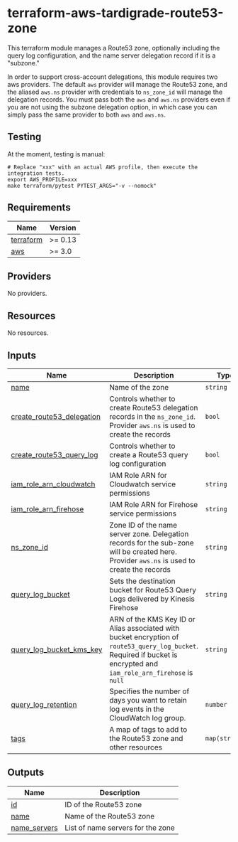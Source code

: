 # terraform-aws-tardigrade-route53-zone

This terraform module manages a Route53 zone, optionally including the query
log configuration, and the name server delegation record if it is a "subzone."

In order to support cross-account delegations, this module requires two aws
providers. The default `aws` provider will manage the Route53 zone, and the
aliased `aws.ns` provider with credentials to `ns_zone_id` will manage the
delegation records. You must pass both the `aws` and `aws.ns` providers even
if you are not using the subzone delegation option, in which case you can
simply pass the same provider to both `aws` and `aws.ns`.

## Testing

At the moment, testing is manual:

```
# Replace "xxx" with an actual AWS profile, then execute the integration tests.
export AWS_PROFILE=xxx 
make terraform/pytest PYTEST_ARGS="-v --nomock"
```

<!-- BEGIN TFDOCS -->
## Requirements

| Name | Version |
|------|---------|
| <a name="requirement_terraform"></a> [terraform](#requirement\_terraform) | >= 0.13 |
| <a name="requirement_aws"></a> [aws](#requirement\_aws) | >= 3.0 |

## Providers

No providers.

## Resources

No resources.

## Inputs

| Name | Description | Type | Default | Required |
|------|-------------|------|---------|:--------:|
| <a name="input_name"></a> [name](#input\_name) | Name of the zone | `string` | n/a | yes |
| <a name="input_create_route53_delegation"></a> [create\_route53\_delegation](#input\_create\_route53\_delegation) | Controls whether to create Route53 delegation records in the `ns_zone_id`. Provider `aws.ns` is used to create the records | `bool` | `false` | no |
| <a name="input_create_route53_query_log"></a> [create\_route53\_query\_log](#input\_create\_route53\_query\_log) | Controls whether to create a Route53 query log configuration | `bool` | `false` | no |
| <a name="input_iam_role_arn_cloudwatch"></a> [iam\_role\_arn\_cloudwatch](#input\_iam\_role\_arn\_cloudwatch) | IAM Role ARN for Cloudwatch service permissions | `string` | `null` | no |
| <a name="input_iam_role_arn_firehose"></a> [iam\_role\_arn\_firehose](#input\_iam\_role\_arn\_firehose) | IAM Role ARN for Firehose service permissions | `string` | `null` | no |
| <a name="input_ns_zone_id"></a> [ns\_zone\_id](#input\_ns\_zone\_id) | Zone ID of the name server zone. Delegation records for the sub-zone will be created here. Provider `aws.ns` is used to create the records | `string` | `null` | no |
| <a name="input_query_log_bucket"></a> [query\_log\_bucket](#input\_query\_log\_bucket) | Sets the destination bucket for Route53 Query Logs delivered by Kinesis Firehose | `string` | `null` | no |
| <a name="input_query_log_bucket_kms_key"></a> [query\_log\_bucket\_kms\_key](#input\_query\_log\_bucket\_kms\_key) | ARN of the KMS Key ID or Alias associated with bucket encryption of `route53_query_log_bucket`. Required if bucket is encrypted and `iam_role_arn_firehose` is `null` | `string` | `null` | no |
| <a name="input_query_log_retention"></a> [query\_log\_retention](#input\_query\_log\_retention) | Specifies the number of days you want to retain log events in the CloudWatch log group. | `number` | `7` | no |
| <a name="input_tags"></a> [tags](#input\_tags) | A map of tags to add to the Route53 zone and other resources | `map(string)` | `{}` | no |

## Outputs

| Name | Description |
|------|-------------|
| <a name="output_id"></a> [id](#output\_id) | ID of the Route53 zone |
| <a name="output_name"></a> [name](#output\_name) | Name of the Route53 zone |
| <a name="output_name_servers"></a> [name\_servers](#output\_name\_servers) | List of name servers for the zone |

<!-- END TFDOCS -->
